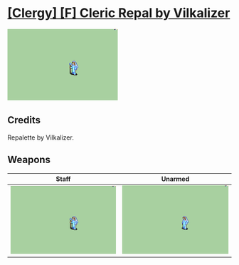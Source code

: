# [\[Clergy\] \[F\] Cleric Repal by Vilkalizer](./)

<img src="./7.%20Staff/Staff_000.png" alt="[Clergy] [F] Cleric Repal by Vilkalizer standing" />

## Credits

Repalette by Vilkalizer.

## Weapons


|Staff |Unarmed |
|  :---: | :---: |
| <img alt="Staff animation" src="./7.%20Staff/Staff.gif" /> | <img alt="Unarmed animation" src="./8.%20Unarmed/Unarmed.gif" /> |
